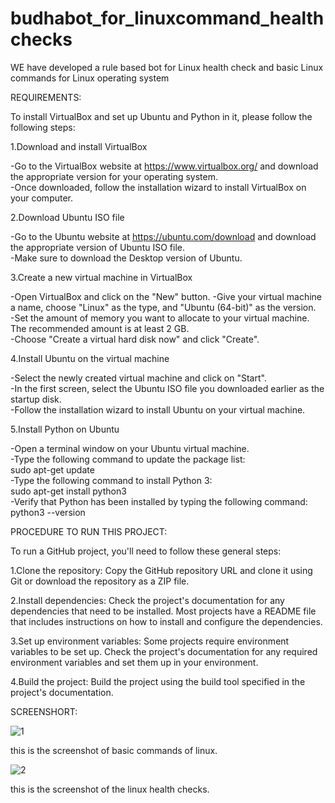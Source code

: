 # budhabot_for_linuxcommand_healthchecks
WE have developed a rule based bot for Linux health check and basic Linux commands for Linux operating system<br>


REQUIREMENTS:

To install VirtualBox and set up Ubuntu and Python in it, please follow the following steps:

1.Download and install VirtualBox

-Go to the VirtualBox website at https://www.virtualbox.org/ and download the appropriate version for your operating system.<br>
-Once downloaded, follow the installation wizard to install VirtualBox on your computer.<br>

2.Download Ubuntu ISO file

-Go to the Ubuntu website at https://ubuntu.com/download and download the appropriate version of Ubuntu ISO file.<br>
-Make sure to download the Desktop version of Ubuntu.<br>

3.Create a new virtual machine in VirtualBox

-Open VirtualBox and click on the "New" button.
-Give your virtual machine a name, choose "Linux" as the type, and "Ubuntu (64-bit)" as the version.<br>
-Set the amount of memory you want to allocate to your virtual machine. The recommended amount is at least 2 GB.<br>
-Choose "Create a virtual hard disk now" and click "Create".<br>

4.Install Ubuntu on the virtual machine

-Select the newly created virtual machine and click on "Start".<br>
-In the first screen, select the Ubuntu ISO file you downloaded earlier as the startup disk.<br>
-Follow the installation wizard to install Ubuntu on your virtual machine.<br>

5.Install Python on Ubuntu

-Open a terminal window on your Ubuntu virtual machine.<br>
-Type the following command to update the package list:<br>
        sudo apt-get update<br>
-Type the following command to install Python 3:<br>
        sudo apt-get install python3<br>
-Verify that Python has been installed by typing the following command:<br>
        python3 --version<br>
        
        
        
PROCEDURE TO RUN THIS PROJECT:
 
To run a GitHub project, you'll need to follow these general steps:

1.Clone the repository: Copy the GitHub repository URL and clone it using Git or download the repository as a ZIP file.

2.Install dependencies: Check the project's documentation for any dependencies that need to be installed. Most projects have a README file that includes instructions on how to install and configure the dependencies.

3.Set up environment variables: Some projects require environment variables to be set up. Check the project's documentation for any required environment variables and set them up in your environment.

4.Build the project: Build the project using the build tool specified in the project's documentation.
        
        
        
        

SCREENSHORT:


![1](https://user-images.githubusercontent.com/86156664/236601664-bea0bb47-5f87-4e20-a1c5-53a138c4cba8.jpg)

this is the screenshot of basic commands of linux.<br>


![2](https://user-images.githubusercontent.com/86156664/236601805-0570e740-a0e4-409c-8139-c6e3a10df969.jpg)

this is the screenshot of the linux health checks.






